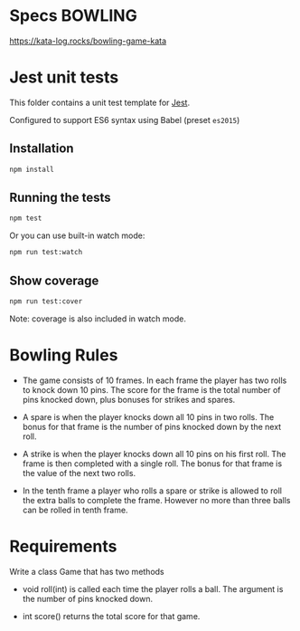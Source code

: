 # Specs BOWLING

https://kata-log.rocks/bowling-game-kata

# Jest unit tests

This folder contains a unit test template for [Jest](https://facebook.github.io/jest).

Configured to support ES6 syntax using Babel (preset `es2015`)

## Installation

```bash
npm install
```

## Running the tests

```bash
npm test
```

Or you can use built-in watch mode:

```bash
npm run test:watch
```

## Show coverage

```bash
npm run test:cover
```

Note: coverage is also included in watch mode.

# Bowling Rules

- The game consists of 10 frames. In each frame the player has two rolls to knock down 10 pins. The score for the frame is the total number of pins knocked down, plus bonuses for strikes and spares.

- A spare is when the player knocks down all 10 pins in two rolls. The bonus for that frame is the number of pins knocked down by the next roll.

- A strike is when the player knocks down all 10 pins on his first roll. The frame is then completed with a single roll. The bonus for that frame is the value of the next two rolls.

- In the tenth frame a player who rolls a spare or strike is allowed to roll the extra balls to complete the frame. However no more than three balls can be rolled in tenth frame.

# Requirements

Write a class Game that has two methods

- void roll(int) is called each time the player rolls a ball. The argument is the number of pins knocked down.

- int score() returns the total score for that game.
